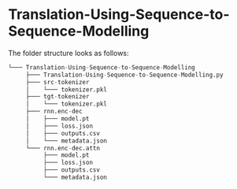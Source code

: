 # Translation-Using-Sequence-to-Sequence-Modelling

The folder structure looks as follows:

``` python
└─── Translation-Using-Sequence-to-Sequence-Modelling
     ├─── Translation-Using-Sequence-to-Sequence-Modelling.py
     ├─── src-tokenizer
     │    └─── tokenizer.pkl
     ├─── tgt-tokenizer
     │    └─── tokenizer.pkl
     ├─── rnn.enc-dec
     │    ├─── model.pt
     │    ├─── loss.json
     │    ├─── outputs.csv
     │    └─── metadata.json
     └─── rnn.enc-dec.attn
          ├─── model.pt
          ├─── loss.json
          ├─── outputs.csv
          └─── metadata.json
```
